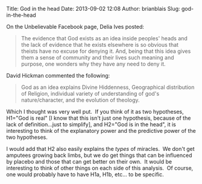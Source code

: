 Title: God in the head
Date: 2013-09-02 12:08
Author: brianblais
Slug: god-in-the-head

On the Unbelievable Facebook page, Delia Ives posted:

> The evidence that God exists as an idea inside peoples' heads and the
> lack of evidence that he exists elsewhere is so obvious that theists
> have no excuse for denying it. And, being that this idea gives them a
> sense of community and their lives such meaning and purpose, one
> wonders why they have any need to deny it.

David Hickman commented the following:

> God as an idea explains Divine Hiddenness, Geographical distribution
> of Religion, individual variety of understanding of god's
> nature/character, and the evolution of theology.

Which I thought was very well put.  If you think of it as two
hypotheses, H1="God is real" [I know that this isn't just one
hypothesis, because of the lack of definition...just to simplify], and
H2="God is in the head", it is interesting to think of the explanatory
power and the predictive power of the two hypotheses.

I would add that H2 also easily explains the *types* of miracles.  We
don't get amputees growing back limbs, but we do get things that can be
influenced by placebo and those that can get better on their own.  It
would be interesting to think of other things on each side of this
analysis.  Of course, one would probably have to have H1a, H1b, etc...
to be specific.
